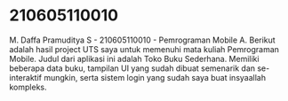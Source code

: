 # 210605110010
M. Daffa Pramuditya S - 210605110010 - Pemrograman Mobile A.
Berikut adalah hasil project UTS saya untuk memenuhi mata kuliah Pemrograman Mobile.
Judul dari aplikasi ini adalah Toko Buku Sederhana.
Memiliki beberapa data buku, tampilan UI yang sudah dibuat semenarik dan se-interaktif mungkin, serta sistem login yang sudah saya buat insyaallah kompleks.
